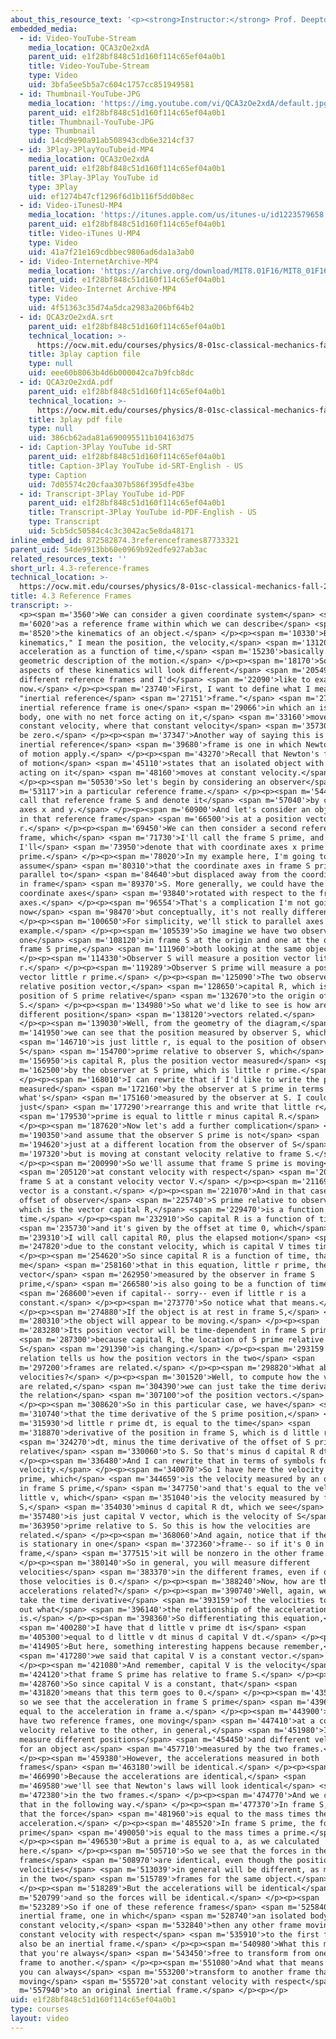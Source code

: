 ```yaml
---
about_this_resource_text: '<p><strong>Instructor:</strong> Prof. Deepto Chakrabarty</p>'
embedded_media:
  - id: Video-YouTube-Stream
    media_location: QCA3zOe2xdA
    parent_uid: e1f28bf848c51d160f114c65ef04a0b1
    title: Video-YouTube-Stream
    type: Video
    uid: 3bfa5ee5b5a7c604c1757cc851949581
  - id: Thumbnail-YouTube-JPG
    media_location: 'https://img.youtube.com/vi/QCA3zOe2xdA/default.jpg'
    parent_uid: e1f28bf848c51d160f114c65ef04a0b1
    title: Thumbnail-YouTube-JPG
    type: Thumbnail
    uid: 14cd9e90a91ab508943cdb6e3214cf37
  - id: 3Play-3PlayYouTubeid-MP4
    media_location: QCA3zOe2xdA
    parent_uid: e1f28bf848c51d160f114c65ef04a0b1
    title: 3Play-3Play YouTube id
    type: 3Play
    uid: ef1274b47cf1296f6d1b116f5dd0b8ec
  - id: Video-iTunesU-MP4
    media_location: 'https://itunes.apple.com/us/itunes-u/id1223579658'
    parent_uid: e1f28bf848c51d160f114c65ef04a0b1
    title: Video-iTunes U-MP4
    type: Video
    uid: 41a7f21e169cdbbec9806ad6da1a3ab0
  - id: Video-InternetArchive-MP4
    media_location: 'https://archive.org/download/MIT8.01F16/MIT8_01F16_L04v03_360p.mp4'
    parent_uid: e1f28bf848c51d160f114c65ef04a0b1
    title: Video-Internet Archive-MP4
    type: Video
    uid: 4f51363c35d74a5dca2983a206bf64b2
  - id: QCA3zOe2xdA.srt
    parent_uid: e1f28bf848c51d160f114c65ef04a0b1
    technical_location: >-
      https://ocw.mit.edu/courses/physics/8-01sc-classical-mechanics-fall-2016/week-2-newtons-laws/4.3-reference-frames/4.3-reference-frames/QCA3zOe2xdA.srt
    title: 3play caption file
    type: null
    uid: eee60b8063b4d6b000042ca7b9fcb8dc
  - id: QCA3zOe2xdA.pdf
    parent_uid: e1f28bf848c51d160f114c65ef04a0b1
    technical_location: >-
      https://ocw.mit.edu/courses/physics/8-01sc-classical-mechanics-fall-2016/week-2-newtons-laws/4.3-reference-frames/4.3-reference-frames/QCA3zOe2xdA.pdf
    title: 3play pdf file
    type: null
    uid: 386cb62ada81a690095511b104163d75
  - id: Caption-3Play YouTube id-SRT
    parent_uid: e1f28bf848c51d160f114c65ef04a0b1
    title: Caption-3Play YouTube id-SRT-English - US
    type: Caption
    uid: 7d05574c20cfaa307b586f395dfe43be
  - id: Transcript-3Play YouTube id-PDF
    parent_uid: e1f28bf848c51d160f114c65ef04a0b1
    title: Transcript-3Play YouTube id-PDF-English - US
    type: Transcript
    uid: 5cb5dc50584c4c3c3042ac5e8da48171
inline_embed_id: 872582874.3referenceframes87733321
parent_uid: 54de9913bb60e0969b92edfe927ab3ac
related_resources_text: ''
short_url: 4.3-reference-frames
technical_location: >-
  https://ocw.mit.edu/courses/physics/8-01sc-classical-mechanics-fall-2016/week-2-newtons-laws/4.3-reference-frames/4.3-reference-frames
title: 4.3 Reference Frames
transcript: >-
  <p><span m='3560'>We can consider a given coordinate system</span> <span
  m='6020'>as a reference frame within which we can describe</span> <span
  m='8520'>the kinematics of an object.</span> </p><p><span m='10330'>By "the
  kinematics," I mean the position, the velocity,</span> <span m='13120'>and the
  acceleration as a function of time,</span> <span m='15230'>basically a
  geometric description of the motion.</span> </p><p><span m='18170'>Some
  aspects of these kinematics will look different</span> <span m='20549'>in
  different reference frames and I'd</span> <span m='22090'>like to examine that
  now.</span> </p><p><span m='23740'>First, I want to define what I mean by an
  "inertial reference</span> <span m='27151'>frame."</span> <span m='27650'>An
  inertial reference frame is one</span> <span m='29066'>in which an isolated
  body, one with no net force acting on it,</span> <span m='33160'>moves at
  constant velocity, where that constant velocity</span> <span m='35730'>might
  be zero.</span> </p><p><span m='37347'>Another way of saying this is that an
  inertial reference</span> <span m='39680'>frame is one in which Newton's laws
  of motion apply.</span> </p><p><span m='43270'>Recall that Newton's first law
  of motion</span> <span m='45110'>states that an isolated object with no forces
  acting on it</span> <span m='48160'>moves at constant velocity.</span>
  </p><p><span m='50530'>So let's begin by considering an observer</span> <span
  m='53117'>in a particular reference frame.</span> </p><p><span m='54450'>We'll
  call that reference frame S and denote it</span> <span m='57040'>by coordinate
  axes x and y.</span> </p><p><span m='60900'>And let's consider an object that
  in that reference frame</span> <span m='66500'>is at a position vector small
  r.</span> </p><p><span m='69450'>We can then consider a second reference
  frame, which</span> <span m='71730'>I'll call the frame S prime, and
  I'll</span> <span m='73950'>denote that with coordinate axes x prime and y
  prime.</span> </p><p><span m='78020'>In my example here, I'm going to
  assume</span> <span m='80310'>that the coordinate axes in frame S prime are
  parallel to</span> <span m='84640'>but displaced away from the coordinate axes
  in frame</span> <span m='89370'>S. More generally, we could have the S prime
  coordinate axes</span> <span m='93840'>rotated with respect to the frame S
  axes.</span> </p><p><span m='96554'>That's a complication I'm not going to add
  now</span> <span m='98470'>but conceptually, it's not really different.</span>
  </p><p><span m='100650'>For simplicity, we'll stick to parallel axes in this
  example.</span> </p><p><span m='105539'>So imagine we have two observers,
  one</span> <span m='108120'>in frame S at the origin and one at the origin of
  frame S prime,</span> <span m='111960'>both looking at the same object.</span>
  </p><p><span m='114330'>Observer S will measure a position vector little
  r.</span> </p><p><span m='119289'>Observer S prime will measure a position
  vector little r prime.</span> </p><p><span m='125090'>The two observers have a
  relative position vector,</span> <span m='128650'>capital R, which is the
  position of S prime relative</span> <span m='132670'>to the origin of frame
  S.</span> </p><p><span m='134980'>So what we'd like to see is how are these
  different position</span> <span m='138120'>vectors related.</span>
  </p><p><span m='139030'>Well, from the geometry of the diagram,</span> <span
  m='141950'>we can see that the position measured by observer S, which</span>
  <span m='146710'>is just little r, is equal to the position of observer
  S</span> <span m='154700'>prime relative to observer S, which</span> <span
  m='156950'>is capital R, plus the position vector measured</span> <span
  m='162500'>by the observer at S prime, which is little r prime.</span>
  </p><p><span m='168010'>I can rewrite that if I'd like to write the position
  measured</span> <span m='172160'>by the observer at S prime in terms of
  what's</span> <span m='175160'>measured by the observer at S. I could
  just</span> <span m='177290'>rearrange this and write that little r</span>
  <span m='179530'>prime is equal to little r minus capital R.</span>
  </p><p><span m='187620'>Now let's add a further complication</span> <span
  m='190350'>and assume that the observer S prime is not</span> <span
  m='194620'>just at a different location from the observer of S</span> <span
  m='197320'>but is moving at constant velocity relative to frame S.</span>
  </p><p><span m='200990'>So we'll assume that frame S prime is moving</span>
  <span m='205120'>at constant velocity with respect</span> <span m='206820'>to
  frame S at a constant velocity vector V.</span> </p><p><span m='211690'>So V
  vector is a constant.</span> </p><p><span m='221070'>And in that case, my
  offset of observer</span> <span m='225740'>S prime relative to observer S,
  which is the vector capital R,</span> <span m='229470'>is a function of
  time.</span> </p><p><span m='232910'>So capital R is a function of time</span>
  <span m='235730'>and it's given by the offset at time 0, which</span> <span
  m='239310'>I will call capital R0, plus the elapsed motion</span> <span
  m='247820'>due to the constant velocity, which is capital V times time.</span>
  </p><p><span m='254620'>So since capital R is a function of time, that tells
  me</span> <span m='258160'>that in this equation, little r prime, the position
  vector</span> <span m='262950'>measured by the observer in frame S
  prime,</span> <span m='266580'>is also going to be a function of time,</span>
  <span m='268600'>even if capital-- sorry-- even if little r is a
  constant.</span> </p><p><span m='273770'>So notice what that means.</span>
  </p><p><span m='274880'>If the object is at rest in frame S,</span> <span
  m='280310'>the object will appear to be moving.</span> </p><p><span
  m='283280'>Its position vector will be time-dependent in frame S prime</span>
  <span m='287300'>because capital R, the location of S prime relative to
  S</span> <span m='291390'>is changing.</span> </p><p><span m='293159'>So this
  relation tells us how the position vectors in the two</span> <span
  m='297200'>frames are related.</span> </p><p><span m='298820'>What about the
  velocities?</span> </p><p><span m='301520'>Well, to compute how the velocities
  are related,</span> <span m='304390'>we can just take the time derivative of
  the relation</span> <span m='307100'>of the position vectors.</span>
  </p><p><span m='308620'>So in this particular case, we have</span> <span
  m='310740'>that the time derivative of the S prime position,</span> <span
  m='315930'>d little r prime dt, is equal to the time</span> <span
  m='318870'>derivative of the position in frame S, which is d little r</span>
  <span m='324270'>dt, minus the time derivative of the offset of S prime
  relative</span> <span m='330060'>to S. So that's minus d capital R dt.</span>
  </p><p><span m='336480'>And I can rewrite that in terms of symbols for the
  velocity.</span> </p><p><span m='340070'>So I have here the velocity little v
  prime, which</span> <span m='344659'>is the velocity measured by an observer
  in frame S prime,</span> <span m='347750'>and that's equal to the velocity of
  little v, which</span> <span m='351040'>is the velocity measured by frame
  S,</span> <span m='354030'>minus d capital R dt, which we see</span> <span
  m='357480'>is just capital V vector, which is the velocity of S</span> <span
  m='363950'>prime relative to S. So this is how the velocities are
  related.</span> </p><p><span m='368060'>And again, notice that if the object
  is stationary in one</span> <span m='372360'>frame-- so if it's 0 in one
  frame,</span> <span m='377515'>it will be nonzero in the other frame.</span>
  </p><p><span m='380140'>So in general, you will measure different
  velocities</span> <span m='383370'>in the different frames, even if one of
  those velocities is 0.</span> </p><p><span m='388240'>Now, how are the
  accelerations related?</span> </p><p><span m='390740'>Well, again, we can just
  take the time derivative</span> <span m='393159'>of the velocities to figure
  out what</span> <span m='396140'>the relationship of the accelerations
  is.</span> </p><p><span m='398360'>So differentiating this equation,</span>
  <span m='400280'>I have that d little v prime dt is</span> <span
  m='405300'>equal to d little v dt minus d capital V dt.</span> </p><p><span
  m='414905'>But here, something interesting happens because remember,</span>
  <span m='417280'>we said that capital V is a constant vector.</span>
  </p><p><span m='421080'>And remember, capital V is the velocity</span> <span
  m='424120'>that frame S prime has relative to frame S.</span> </p><p><span
  m='428760'>So since capital V is a constant, that</span> <span
  m='431820'>means that this term goes to 0.</span> </p><p><span m='435530'>And
  so we see that the acceleration in frame S prime</span> <span m='439630'>is
  equal to the acceleration in frame a.</span> </p><p><span m='443900'>So if I
  have two reference frames, one moving</span> <span m='447410'>at a constant
  velocity relative to the other, in general,</span> <span m='451980'>I will
  measure different positions</span> <span m='454450'>and different velocities
  for an object as</span> <span m='457710'>measured by the two frames.</span>
  </p><p><span m='459380'>However, the accelerations measured in both
  frames</span> <span m='463180'>will be identical.</span> </p><p><span
  m='466990'>Because the accelerations are identical,</span> <span
  m='469580'>we'll see that Newton's laws will look identical</span> <span
  m='472380'>in the two frames.</span> </p><p><span m='474770'>And we can see
  that in the following way.</span> </p><p><span m='477370'>In frame S, we have
  that the force</span> <span m='481960'>is equal to the mass times the
  acceleration.</span> </p><p><span m='485520'>In frame S prime, the force F
  prime</span> <span m='490050'>is equal to the mass times a prime.</span>
  </p><p><span m='496530'>But a prime is equal to a, as we calculated
  here.</span> </p><p><span m='505710'>So we see that the forces in the two
  frames</span> <span m='508970'>are identical, even though the positions and
  velocities</span> <span m='513039'>in general will be different, as measured
  in the two</span> <span m='515789'>frames for the same object.</span>
  </p><p><span m='518289'>But the accelerations will be identical</span> <span
  m='520799'>and so the forces will be identical.</span> </p><p><span
  m='523289'>So if one of these reference frames</span> <span m='525840'>is an
  inertial frame, one in which</span> <span m='528740'>an isolated body moves at
  constant velocity,</span> <span m='532840'>then any other frame moving at
  constant velocity with respect</span> <span m='535910'>to the first frame will
  also be an inertial frame.</span> </p><p><span m='540980'>What this means is
  that you're always</span> <span m='543450'>free to transform from one inertial
  frame to another.</span> </p><p><span m='551080'>And what that means is that
  you can always</span> <span m='553200'>transform to another frame that is
  moving</span> <span m='555720'>at constant velocity with respect</span> <span
  m='557940'>to an original inertial frame.</span> </p><p></p>
uid: e1f28bf848c51d160f114c65ef04a0b1
type: courses
layout: video
---
```

